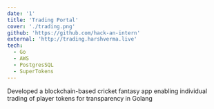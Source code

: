 ```yaml
---
date: '1'
title: 'Trading Portal'
cover: './trading.png'
github: 'https://github.com/hack-an-intern'
external: 'http://trading.harshverma.live'
tech:
  - Go
  - AWS
  - PostgresSQL
  - SuperTokens
---
```


Developed a blockchain-based cricket fantasy app enabling individual trading of player tokens for transparency in Golang